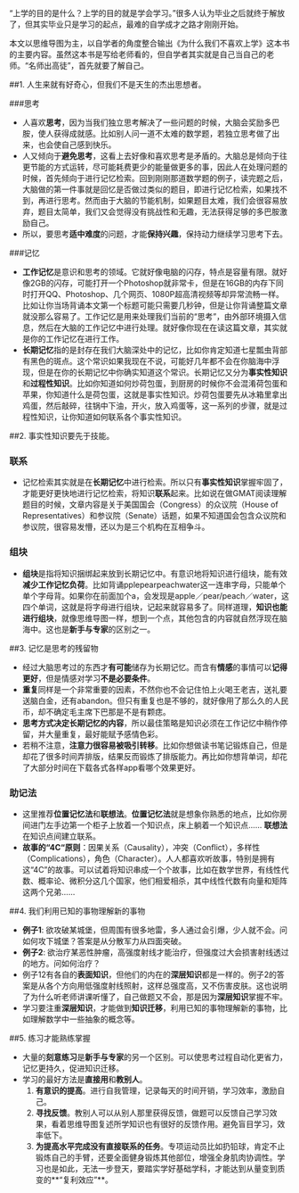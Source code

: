 “上学的目的是什么？上学的目的就是学会学习。”很多人认为毕业之后就终于解放了，但其实毕业只是学习的起点，最难的自学成才之路才刚刚开始。

本文以思维导图为主，以自学者的角度整合输出《为什么我们不喜欢上学》这本书的主要内容。虽然这本书是写给老师看的，但自学者其实就是自己当自己的老师。“名师出高徒”，首先就要了解自己。

##1. 人生来就有好奇心，但我们不是天生的杰出思想者。

###思考
* 人喜欢**思考**，因为当我们独立思考解决了一些问题的时候，大脑会奖励多巴胺，使人获得成就感。比如别人问一道不太难的数学题，若独立思考做了出来，也会使自己感到快乐。
* 人又倾向于**避免思考**，这看上去好像和喜欢思考是矛盾的。大脑总是倾向于往更节能的方式运转，尽可能耗费更少的能量做更多的事，因此人在处理问题的时候，首先倾向于进行记忆检索。回到刚刚那道数学题的例子，读完题之后，大脑做的第一件事就是回忆是否做过类似的题目，即进行记忆检索，如果找不到，再进行思考。然而由于大脑的节能机制，如果题目太难，我们会很容易放弃，题目太简单，我们又会觉得没有挑战性和无趣，无法获得足够的多巴胺激励自己。
* 所以，要思考**适中难度**的问题，才能**保持兴趣**，保持动力继续学习思考下去。

###记忆
* **工作记忆**是意识和思考的领域。它就好像电脑的闪存，特点是容量有限。就好像2GB的闪存，可能打开一个Photoshop就非常卡，但是在16GB的内存下同时打开QQ、Photoshop、几个网页、1080P超高清视频等却异常流畅一样。比如让你当场背诵本文第一个标题可能只需要几秒钟，但是让你背诵整篇文章就没那么容易了。工作记忆是用来处理我们当前的“思考”，由外部环境摄入信息，然后在大脑的工作记忆中进行处理。就好像你现在在读这篇文章，其实就是你的工作记忆在进行工作。
* **长期记忆**指的是封存在我们大脑深处中的记忆，比如你肯定知道七星瓢虫背部有黑色的斑点。这个常识如果我现在不说，可能好几年都不会在你脑海中浮现，但是在你的长期记忆中你确实知道这个常识。长期记忆又分为**事实性知识**和**过程性知识**。比如你知道如何炒荷包蛋，到厨房的时候你不会混淆荷包蛋和苹果，你知道什么是荷包蛋，这就是事实性知识。炒荷包蛋要先从冰箱里拿出鸡蛋，然后敲碎，往锅中下油，开火，放入鸡蛋等，这一系列的步骤，就是过程性知识，让你知道如何联系各个事实性知识。

##2. 事实性知识要先于技能。
### 联系
* 记忆检索其实就是在**长期记忆**中进行检索。所以只有**事实性知识**掌握牢固了，才能更好更快地进行记忆检索，将知识**联系**起来。比如说在做GMAT阅读理解题目的时候，文章内容是关于美国国会（Congress）的众议院（House of Representatives）和参议院（Senate）话题，如果不知道国会包含众议院和参议院，很容易发懵，还以为是三个机构在互相争斗。

### 组块
* **组块**是指将知识捆绑起来放到长期记忆中。有意识地将知识进行组块，能有效**减少工作记忆负荷**。比如背诵pplepearpeachwater这一连串字母，只能单个单个字母背。如果你在前面加个a，会发现是apple／pear/peach／water，这四个单词，这就是将字母进行组块，记起来就容易多了。同样道理，**知识也能进行组块**，就像思维导图一样，想到一个点，其他包含的内容就自然浮现在脑海中。这也是**新手与专家**的区别之一。

##3. 记忆是思考的残留物
* 经过大脑思考过的东西才**有可能**储存为长期记忆。而含有**情感**的事情可以**记得更好**，但是情感对学习**不是必要条件**。
* **重复**同样是一个非常重要的因素，不然你也不会记住怕上火喝王老吉，送礼要送脑白金，还有abandon。但只有重复也是不够的，就好像用了那么久的人民币，却不确定毛主席下巴那是不是有颗痣。
* **思考方式决定长期记忆的内容**，所以最佳策略是知识必须在工作记忆中稍作停留，并大量重复，最好能赋予感情色彩。
* 若稍不注意，**注意力很容易被吸引转移**。比如你想做读书笔记锻炼自己，但是却花了很多时间弄排版，结果反而锻炼了排版能力。再比如你想背单词，却花了大部分时间在下载各式各样app看哪个效果更好。

### 助记法
* 这里推荐**位置记忆法**和**联想法**。**位置记忆法**就是想象你熟悉的地点，比如你房间进门左手边第一个柜子上放着一个知识点，床上躺着一个知识点…… **联想法**在知识点间建立联系。
* **故事的“4C“原则**：因果关系（Causality），冲突（Conflict），多样性（Complications），角色（Character）。人人都喜欢听故事，特别是拥有这“4C”的故事。可以试着将知识串成一个个故事，比如在数学世界，有线性代数、概率论、微积分这几个国家，他们相爱相杀，其中线性代数有向量和矩阵这两个兄弟……

##4. 我们利用已知的事物理解新的事物
* **例子1**: 欲攻破某城堡，但周围有很多地雷，多人通过会引爆，少人就不会。问如何攻下城堡？答案是从分散军力从四面突破。
* **例子2**: 欲治疗某恶性肿瘤，高强度射线才能治疗，但强度过大会损害射线透过的地方。问如何治疗？
* 例子12有各自的**表面知识**，但他们的内在的**深层知识**都是一样的。例子2的答案是从各个方向用低强度射线照射，这样总强度高，又不伤害皮肤。这也说明了为什么听老师讲课听懂了，自己做题又不会，那是因为**深层知识**掌握不牢。
* 学习要注重**深层知识**，才能做到**知识迁移**，利用已知的事物理解新的事物，比如理解数学中一些抽象的概念等。

##5. 练习才能熟练掌握
* 大量的**刻意练习**是**新手与专家**的另一个区别。可以使思考过程自动化更省力，记忆更持久，促进知识迁移。
* 学习的最好方法是**直接用**和**教别人**。
	1. **有意识的提高**。进行自我管理，记录每天的时间开销，学习效率，激励自己。
	2. **寻找反馈**。教别人可以从别人那里获得反馈，做题可以反馈自己学习效果，看着思维导图复述所学知识也有很好的反馈作用。避免盲目学习，效率低下。
	3. **为提高水平完成没有直接联系的任务**。专项运动员比如扔铅球，肯定不止锻炼自己的手臂，还要全面健身锻炼其他部位，增强全身肌肉协调性。学习也是如此，无法一步登天，要踏实学好基础学科，才能达到从量变到质变的**“复利效应”**。